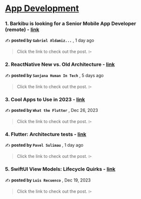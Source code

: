 
<h1><a href=https://medium.com/tag/mobile-app-development/recommended target="_blank" rel="noopener noreferrer">App Development</a></h1>
<h3>1. Barkibu is looking for a Senior Mobile App Developer (remote) - <a href=https://medium.com/@aldamiz/barkibu-is-looking-for-a-senior-mobile-app-developer-remote-360997fb0b80?source=tag_recommended_feed---------0-84----------mobile_app_development----------57bae3f8_803f_4f3f_960f_dcf2815b0108------- target="_blank" rel="noopener noreferrer">link</a></h3>

✍️ **posted by `Gabriel Aldamiz...`** <date> , 1 day ago</date>

<blockquote>Click the link to check out the post. ⌲</blockquote>

<h3>2. ReactNative New vs. Old Architecture - <a href=https://medium.com/@sanjanahumanintech/reactnative-new-vs-old-architecture-2eef751d9974?source=tag_recommended_feed---------1-107----------mobile_app_development----------57bae3f8_803f_4f3f_960f_dcf2815b0108------- target="_blank" rel="noopener noreferrer">link</a></h3>

✍️ **posted by `Sanjana Human In Tech`** <date> , 5 days ago</date>

<blockquote>Click the link to check out the post. ⌲</blockquote>

<h3>3. Cool Apps to Use in 2023 - <a href=https://medium.com/@flutterwtf/cool-apps-to-use-in-2023-259885581956?source=tag_recommended_feed---------2-85----------mobile_app_development----------57bae3f8_803f_4f3f_960f_dcf2815b0108------- target="_blank" rel="noopener noreferrer">link</a></h3>

✍️ **posted by `What the Flutter`** <date> , Dec 26, 2023</date>

<blockquote>Click the link to check out the post. ⌲</blockquote>

<h3>4. Flutter: Architecture tests - <a href=https://medium.com/itnext/flutter-architecture-tests-ba49a805553d?source=tag_recommended_feed---------3-84----------mobile_app_development----------57bae3f8_803f_4f3f_960f_dcf2815b0108------- target="_blank" rel="noopener noreferrer">link</a></h3>

✍️ **posted by `Pavel Sulimau`** <date> , 1 day ago</date>

<blockquote>Click the link to check out the post. ⌲</blockquote>

<h3>5. SwiftUI View Models: Lifecycle Quirks - <a href=https://medium.com/the-swift-cooperative/swiftui-view-models-lifecycle-quirks-8dd967e84e31?source=tag_recommended_feed---------4-107----------mobile_app_development----------57bae3f8_803f_4f3f_960f_dcf2815b0108------- target="_blank" rel="noopener noreferrer">link</a></h3>

✍️ **posted by `Luis Recuenco`** <date> , Dec 19, 2023</date>

<blockquote>Click the link to check out the post. ⌲</blockquote>


